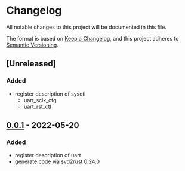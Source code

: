 # Changelog

All notable changes to this project will be documented in this file.

The format is based on [Keep a Changelog](https://keepachangelog.com/en/1.0.0/),
and this project adheres to [Semantic Versioning](https://semver.org/spec/v2.0.0.html).

## [Unreleased]

### Added

- register description of sysctl
  - uart_sclk_cfg
  - uart_rst_ctl

## [0.0.1] - 2022-05-20

### Added

- register description of uart
- generate code via svd2rust 0.24.0

[0.0.1]: https://github.com/duskmoon314/k510-pac/releases/tag/v0.0.1
